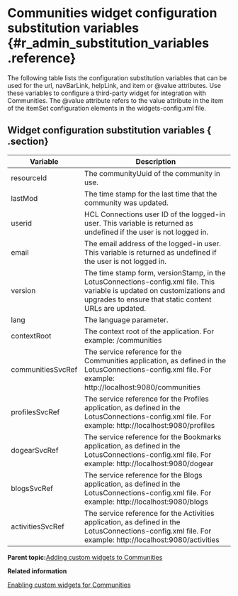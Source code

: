 # Communities widget configuration substitution variables {#r_admin_substitution_variables .reference}

The following table lists the configuration substitution variables that can be used for the url, navBarLink, helpLink, and item or @value attributes. Use these variables to configure a third-party widget for integration with Communities. The @value attribute refers to the value attribute in the item of the itemSet configuration elements in the widgets-config.xml file.

## Widget configuration substitution variables { .section}

|Variable|Description|
|--------|-----------|
|resourceId|The communityUuid of the community in use.|
|lastMod|The time stamp for the last time that the community was updated.|
|userid|HCL Connections user ID of the logged-in user. This variable is returned as undefined if the user is not logged in.|
|email|The email address of the logged-in user. This variable is returned as undefined if the user is not logged in.|
|version|The time stamp form, versionStamp, in the LotusConnections-config.xml file. This variable is updated on customizations and upgrades to ensure that static content URLs are updated.|
|lang|The language parameter.|
|contextRoot|The context root of the application. For example: /communities|
|communitiesSvcRef|The service reference for the Communities application, as defined in the LotusConnections-config.xml file. For example: http://localhost:9080/communities|
|profilesSvcRef|The service reference for the Profiles application, as defined in the LotusConnections-config.xml file. For example: http://localhost:9080/profiles|
|dogearSvcRef|The service reference for the Bookmarks application, as defined in the LotusConnections-config.xml file. For example: http://localhost:9080/dogear|
|blogsSvcRef|The service reference for the Blogs application, as defined in the LotusConnections-config.xml file. For example: http://localhost:9080/blogs|
|activitiesSvcRef|The service reference for the Activities application, as defined in the LotusConnections-config.xml file. For example: http://localhost:9080/activities|

**Parent topic:**[Adding custom widgets to Communities](../admin/c_admin_communities_add_custom_widgets.md)

**Related information**  


[Enabling custom widgets for Communities](../admin/t_admin_communities_develop_custom_widgets.md)

